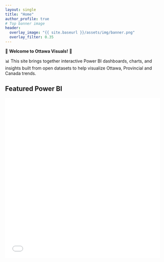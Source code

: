```yaml
---
layout: single
title: "Home"
author_profile: true
# Top banner image
header:
  overlay_image: "{{ site.baseurl }}/assets/img/banner.png"
  overlay_filter: 0.35
---
```


🍁 __Welcome to Ottawa Visuals!__ 🍁 

📊 This site brings together interactive Power BI dashboards, charts, and insights built from open datasets to help visualize Ottawa, Provincial and Canada trends.

## Featured Power BI
<div class="embed-container">
  <!-- Replace with Publish-to-web iframe -->
  <iframe width="100%" height="520" src="PASTE_PBI_EMBED_URL" frameborder="0" allowfullscreen="true"></iframe>
</div>

